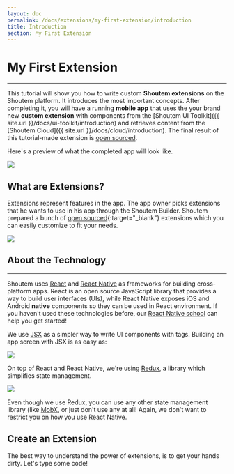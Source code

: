 ```yaml
---
layout: doc
permalink: /docs/extensions/my-first-extension/introduction
title: Introduction
section: My First Extension
---
```


# My First Extension
<hr />

This tutorial will show you how to write custom **Shoutem extensions** on the Shoutem platform. It introduces the most important concepts. After completing it, you will have a running **mobile app** that uses the your brand new **custom extension** with components from the  [Shoutem UI Toolkit]({{ site.url }}/docs/ui-toolkit/introduction) and retrieves content from the [Shoutem Cloud]({{ site.url }}/docs/cloud/introduction). The final result of this tutorial-made extension is [open sourced](https://github.com/shoutem/extension-examples/tree/master/restaurants-getting-started).

Here's a preview of what the completed app will look like.

<p class="image">
<img src='{{ site.url }}/img/my-first-extension/extension-preview.jpg'/>
</p>

## What are Extensions?

Extensions represent features in the app. The app owner picks extensions that he wants to use in his app through the Shoutem Builder. Shoutem prepared a bunch of [open sourced](https://github.com/shoutem/extensions){:target="_blank"} extensions which you can easily customize to fit your needs.

<p class="image">
<img src='{{ site.url }}/img/my-first-extension/shoutem-extensions.png'/>
</p>

## About the Technology

<hr />

Shoutem uses [React](https://facebook.github.io/react/) and [React Native](https://facebook.github.io/react-native/) as frameworks for building cross-platform apps. React is an open source JavaScript library that provides a way to build user interfaces (UIs), while React Native exposes iOS and Android **native** components so they can be used in React environment. If you haven't used these technologies before, our [React Native school](http://school.shoutem.com/) can help you get started!

We use [JSX](https://facebook.github.io/react/docs/introducing-jsx.html) as a simpler way to write UI components with tags. Building an app screen with JSX is as easy as:

<p class="image">
<img src='{{ site.url }}/img/my-first-extension/jsx-component-example.png'/>
</p>

On top of React and React Native, we're using [Redux](http://redux.js.org/), a library which simplifies state management.

<p class="image">
<img src='{{ site.url }}/img/my-first-extension/redux.png'/>
</p>

Even though we use Redux, you can use any other state management library (like [MobX](https://github.com/mobxjs/mobx), or just don't use any at all! Again, we don't want to restrict you on how you use React Native.

## Create an Extension
The best way to understand the power of extensions, is to get your hands dirty. Let's type some code!
